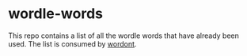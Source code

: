 # wordle-words

This repo contains a list of all the wordle words that have already been used. The list is consumed by [wordont](https://github.com/eacaps/wordont).
